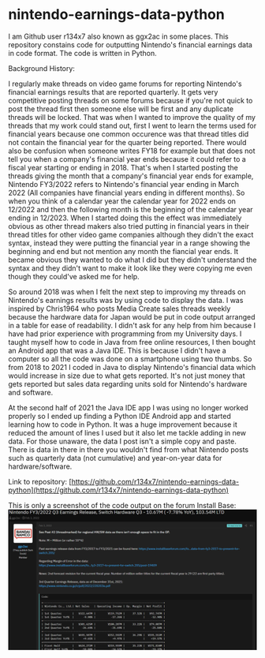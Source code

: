 # nintendo-earnings-data-python

I am Github user r134x7 also known as ggx2ac in some places. This repository constains code for outputting Nintendo's financial earnings 
data in code format. The code is written in Python.

Background History:

I regularly make threads on video game forums for reporting Nintendo's financial earnings results that are reported quarterly.
It gets very competitive posting threads on some forums because if you're not quick to post the thread first then someone else
will be first and any duplicate threads will be locked. That was when I wanted to improve the quality of my threads that my work could 
stand out, first I went to learn the terms used for financial years because one common occurence was that thread titles did not contain
the financial year for the quarter being reported. There would also be confusion when someone writes FY18 for example but that does not 
tell you when a company's financial year ends because it could refer to a fiscal year starting or ending in 2018. That's when I started
posting the threads giving the month that a company's financial year ends for example, Nintendo FY3/2022 refers to Nintendo's financial
year ending in March 2022 (All companies have financial years ending in different months). So when you think of a calendar year the calendar year for 2022 ends on 12/2022 and then the following month is the beginning of the calendar year ending in 12/2023. When I started doing this the effect was immediately obvious as other thread makers also tried putting in financial years in their thread titles 
for other video game companies although they didn't the exact syntax, instead they were putting the financial year in a range showing the beginning and end but not mention any month the fiancial year ends. It became obvious they wanted to do what I did but they didn't understand the syntax and they didn't want to make it look like they were copying me even though they could've asked me for help.

So around 2018 was when I felt the next step to improving my threads on Nintendo's earnings results was by using code to display the data. I was inspired by Chris1964 who posts Media Create sales threads weekly because the hardware data for Japan would be put in code output arranged in a table for ease of readability. I didn't ask for any help from him because I have had prior experience with programming from my University days. I taught myself how to code in Java from free online resources, I then bought an Android app that was a Java IDE. This is because I didn't have a computer so all the code was done on a smartphone using two thumbs. So from 2018 to 2021 I coded in Java to display Nintendo's financial data which would increase in size due to what gets reported. It's not just money that gets reported but sales data regarding units sold for Nintendo's hardware and software.

At the second half of 2021 the Java IDE app I was using no longer worked properly so I ended up finding a Python IDE Android app and started learning how to code in Python. It was a huge improvement because it reduced the amount of lines I used but it also let me tackle adding in new data. For those unaware, the data I post isn't a simple copy and paste. There is data in there in there you wouldn't find from what Nintendo posts such as quarterly data (not cumulative) and year-on-year data for hardware/software.



Link to repository: [https://github.com/r134x7/nintendo-earnings-data-python](https://github.com/r134x7/nintendo-earnings-data-python)

This is only a screenshot of the code output on the forum Install Base: 
![Screenshot of code output on a Install Base forum](ib1.png)
